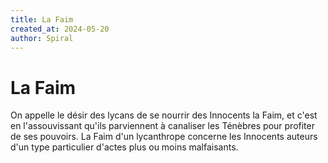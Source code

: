 ```yaml
---
title: La Faim
created_at: 2024-05-20
author: Spiral
---
```

# La Faim
On appelle le désir des lycans de se nourrir des Innocents la Faim, et c'est en l'assouvissant qu'ils parviennent à canaliser les Ténèbres pour profiter de ses pouvoirs. La Faim d'un lycanthrope concerne les Innocents auteurs d'un type particulier d'actes plus ou moins malfaisants.